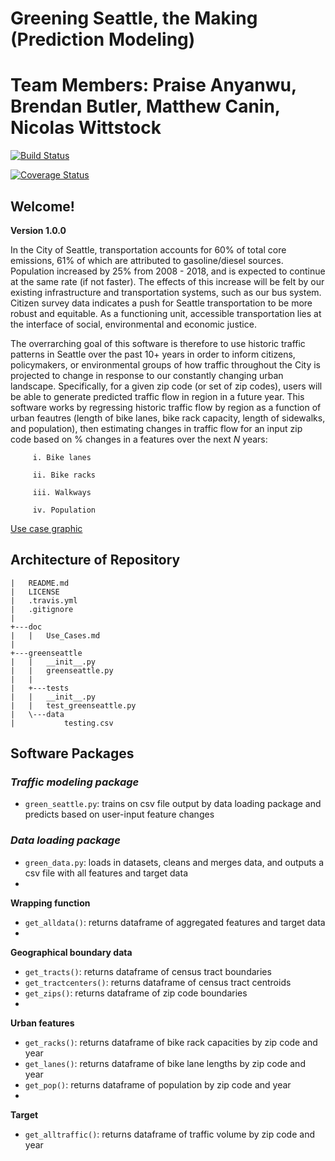 # Greening Seattle, the Making (Prediction Modeling)
# Team Members: Praise Anyanwu, Brendan Butler, Matthew Canin, Nicolas Wittstock

[![Build Status](https://travis-ci.org/Greening-Seattle/Prediction.svg?branch=main)](https://travis-ci.org/Greening-Seattle/Prediction)

[![Coverage Status](https://coveralls.io/repos/github/Greening-Seattle/Prediction/badge.svg?branch=main)](https://coveralls.io/github/Greening-Seattle/Prediction?branch=main)

## Welcome!
**Version 1.0.0**

In the City of Seattle, transportation accounts for 60% of total core emissions, 61% of which are attributed to
gasoline/diesel sources. Population increased by 25% from 2008 - 2018, and is expected to continue at the same rate
(if not faster). The effects of this increase will be felt by our existing infrastructure and transportation systems,
such as our bus system. Citizen survey data indicates a push for Seattle transportation to be more robust and equitable.
As a functioning unit, accessible transportation lies at the interface of social, environmental and economic justice.

The overrarching goal of this software is therefore to use historic traffic patterns in Seattle over the past 10+ years in
order to inform citizens, policymakers, or environmental groups of how traffic throughout the City is projected to change
in response to our constantly changing urban landscape. Specifically, for a given zip code (or set of zip codes), users will
be able to generate predicted traffic flow in region in a future year. This software works by regressing historic traffic flow
by region as a function of urban feautres (length of bike lanes, bike rack capacity, length of sidewalks, and population), then
estimating changes in traffic flow for an input zip code based on % changes in a features over the next _N_ years:
  
         i. Bike lanes
      
         ii. Bike racks
      
         iii. Walkways
    
         iv. Population
 
[Use case graphic](brendanbutler.github.com/Greening-Seattle/Prediction/img/Slide1.jpg)

## Architecture of Repository
```
|   README.md
|   LICENSE
|   .travis.yml
|   .gitignore
|
+---doc
|   |   Use_Cases.md
|
+---greenseattle
|   |   __init__.py
|   |   greenseattle.py
|   |
|   +---tests
|   |   __init__.py
|   |   test_greenseattle.py 
|   \---data
|           testing.csv
```

## Software Packages

### ***Traffic modeling package***
* `green_seattle.py`: trains on csv file output by data loading package and predicts based on user-input feature changes

### ***Data loading package***
* `green_data.py`: loads in datasets, cleans and merges data, and outputs a csv file with all features and target data
* 
**Wrapping function**
* `get_alldata()`: returns dataframe of aggregated features and target data
* 
**Geographical boundary data**
* `get_tracts()`: returns dataframe of census tract boundaries
* `get_tractcenters()`: returns dataframe of census tract centroids
* `get_zips()`: returns dataframe of zip code boundaries
* 
**Urban features**
* `get_racks()`: returns dataframe of bike rack capacities by zip code and year
* `get_lanes()`: returns dataframe of bike lane lengths by zip code and year
* `get_pop()`: returns dataframe of population by zip code and year
* 
**Target**
* `get_alltraffic()`: returns dataframe of traffic volume by zip code and year
